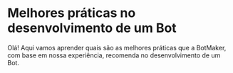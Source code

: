 # Melhores práticas no desenvolvimento de um Bot

Olá! Aqui vamos aprender quais são as melhores práticas que a BotMaker, com base em nossa experiência, recomenda no desenvolvimento de um Bot.


<!--stackedit_data:
eyJoaXN0b3J5IjpbLTE4MzU0MzA3NDVdfQ==
-->